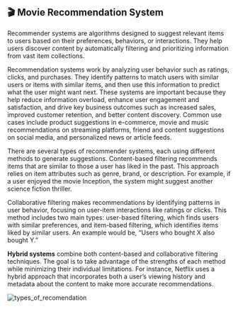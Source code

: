 🎬 Movie Recommendation System
------------------------------
Recommender systems are algorithms designed to suggest relevant items to users based on their preferences, behaviors, or interactions. They help users discover content by automatically filtering and prioritizing information from vast item collections.

Recommendation systems work by analyzing user behavior such as ratings, clicks, and purchases. They identify patterns to match users with similar users or items with similar items, and then use this information to predict what the user might want next. These systems are important because they help reduce information overload, enhance user engagement and satisfaction, and drive key business outcomes such as increased sales, improved customer retention, and better content discovery. Common use cases include product suggestions in e-commerce, movie and music recommendations on streaming platforms, friend and content suggestions on social media, and personalized news or article feeds.

There are several types of recommender systems, each using different methods to generate suggestions. 
Content-based filtering recommends items that are similar to those a user has liked in the past. This approach relies on item attributes such as genre, brand, or description. For example, if a user enjoyed the movie Inception, the system might suggest another science fiction thriller.

Collaborative filtering makes recommendations by identifying patterns in user behavior, focusing on user-item interactions like ratings or clicks. This method includes two main types: user-based filtering, which finds users with similar preferences, and item-based filtering, which identifies items liked by similar users. An example would be, “Users who bought X also bought Y.”

**Hybrid systems** combine both content-based and collaborative filtering techniques. The goal is to take advantage of the strengths of each method while minimizing their individual limitations. For instance, Netflix uses a hybrid approach that incorporates both a user’s viewing history and metadata about the content to make more accurate recommendations.

![types_of_recomendation](https://github.com/user-attachments/assets/ad06578e-92e5-41ba-b8fd-bcc01efa4883)




